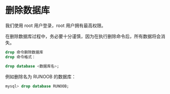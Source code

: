 # 删除数据库

我们使用 root 用户登录，root 用户拥有最高权限。

在删除数据库过程中，务必要十分谨慎，因为在执行删除命令后，所有数据将会消失。

```sql
drop 命令删除数据库
drop 命令格式：
```
```sql
drop database <数据库名>;
```
例如删除名为 RUNOOB 的数据库：

```sql
mysql> drop database RUNOOB;
```